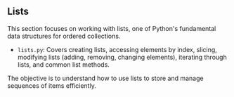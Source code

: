 ## Lists

This section focuses on working with lists, one of Python's fundamental data structures for ordered collections.

*   `lists.py`: Covers creating lists, accessing elements by index, slicing, modifying lists (adding, removing, changing elements), iterating through lists, and common list methods.

The objective is to understand how to use lists to store and manage sequences of items efficiently.